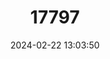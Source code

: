 ---
title: "17797"
category: "Podarcis milensis"
draft: false
date: 2024-02-22 13:03:50
languages:
  English: ["Miles Wall Lizard", "Milos Wall Lizard"]
  German: ["Milos-mauereidechse"]
  Greek, Modern (1453-): ["Σαύρα της Μήλου"]
---